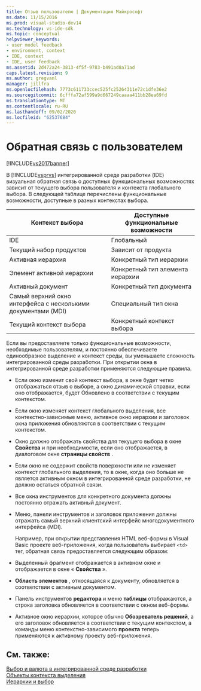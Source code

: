```yaml
---
title: Отзыв пользователю | Документация Майкрософт
ms.date: 11/15/2016
ms.prod: visual-studio-dev14
ms.technology: vs-ide-sdk
ms.topic: conceptual
helpviewer_keywords:
- user model feedback
- environment, context
- IDE, context
- IDE, user feedback
ms.assetid: 2d472a24-3813-4f5f-9783-b491ad8a71ad
caps.latest.revision: 9
ms.author: gregvanl
manager: jillfra
ms.openlocfilehash: 7773c611733ccec525fc25264311e72c1dfe36e2
ms.sourcegitcommit: 6cfffa72af599a9d667249caaaa411bb28ea69fd
ms.translationtype: MT
ms.contentlocale: ru-RU
ms.lasthandoff: 09/02/2020
ms.locfileid: "62537684"
---
```

# <a name="feedback-to-the-user"></a>Обратная связь с пользователем
[!INCLUDE[vs2017banner](../../includes/vs2017banner.md)]

В [!INCLUDE[vsprvs](../../includes/vsprvs-md.md)] интегрированной среде разработки (IDE) визуальная обратная связь о доступных функциональных возможностях зависит от текущего выбора пользователя и контекста глобального выбора. В следующей таблице перечислены функциональные возможности, доступные в разных контекстах выбора.  
  
|Контекст выбора|Доступные функциональные возможности|  
|-----------------------|-----------------------------|  
|IDE|Глобальный|  
|Текущий набор продуктов|Зависит от продукта|  
|Активная иерархия|Конкретный тип иерархии|  
|Элемент активной иерархии|Конкретный тип элемента иерархии|  
|Активный документ|Конкретный тип документа|  
|Самый верхний окно интерфейса с несколькими документами (MDI)|Специальный тип окна|  
|Текущий контекст выбора|Конкретный контекст выбора|  
  
 Если вы предоставляете только функциональные возможности, необходимые пользователям, и постоянно обеспечиваете единообразное выделение и контекст среды, вы уменьшаете сложность интегрированной среды разработки. При открытии окна в интегрированной среде разработки применяются следующие правила.  
  
- Если окно изменит свой контекст выбора, в окне будет четко отображаться отзыв о выборе, а окно динамической справки, если оно отображается, будет Обновлено в соответствии с текущим контекстом.  
  
- Если окно изменяет контекст глобального выделения, все контекстно-зависимые меню, активное окно иерархии и заголовок окна приложения обновляются в соответствии с текущим контекстом.  
  
- Окно должно отображать свойства для текущего выбора в окне **Свойства** и при необходимости, если оно отображается, в диалоговом окне **страницы свойств** .  
  
- Если окно не содержит свойств поверхности или не изменяет контекст глобального выделения, то в окне, когда оно больше не является активным окном в интегрированной среде разработки, не должно остаться обратной связи.  
  
- Все окна инструментов для конкретного документа должны постоянно отражать активный документ.  
  
- Меню, панели инструментов и заголовок приложения должны отражать самый верхний клиентский интерфейс многодокументного интерфейса (MDI).  
  
  Например, при открытии представления HTML веб-формы в Visual Basic проекте веб-приложения, когда пользователь выбирает `<td>` тег, обратная связь предоставляется следующим образом:  
  
- Выделенный фрагмент отображается в активном окне и отображается в окне « **Свойства** ».  
  
- **Область элементов** , относящаяся к документу, обновляется в соответствии с активным документом.  
  
- Панель инструментов **редактора** и меню **таблицы** отображаются, а строка заголовка обновляется в соответствии с окном веб-формы.  
  
- Активное окно иерархии, которое обычно **Обозреватель решений**, а его заголовок обновляется в соответствии с текущим контекстом, а команды меню контекстно-зависимого **проекта** теперь применяются к активному проекту веб-приложения.  
  
## <a name="see-also"></a>См. также:  
 [Выбор и валюта в интегрированной среде разработки](../../extensibility/internals/selection-and-currency-in-the-ide.md)   
 [Объекты контекста выделения](../../extensibility/internals/selection-context-objects.md)   
 [Иерархии и выбор](../../extensibility/internals/hierarchies-and-selection.md)
